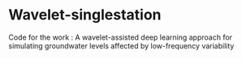 # Wavelet-singlestation
Code for the work : A wavelet-assisted deep learning approach for simulating groundwater levels affected by low-frequency variability
